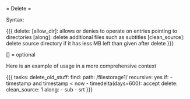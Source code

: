 = Delete =

Syntax:

{{{
delete:
  [allow_dir]: allows or denies to operate on entries pointing to directories
  [along]: delete additional files such as subtitles
  [clean_source]: delete source directory if it has less MB left than given after delete
}}}

[] = optional

Here is an example of usage in a more comprehensive context

{{{
tasks:
  delete_old_stuff:
    find:
      path: /filestorage1/
      recursive: yes
    if:
      - timestamp and timestamp < now - timedelta(days=600): accept
    delete:
      clean_source: 1
      along:
        - sub
        - srt
}}}
